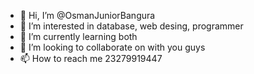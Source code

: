 - 👋 Hi, I’m @OsmanJuniorBangura
- 👀 I’m interested in database, web desing, programmer
- 🌱 I’m currently learning both
- 💞️ I’m looking to collaborate on with you guys
- 📫 How to reach me 23279919447

<!---
OsmanJuniorBangura/OsmanJuniorBangura is a ✨ special ✨ repository because its `README.md` (this file) appears on your GitHub profile.
You can click the Preview link to take a look at your changes.
--->

